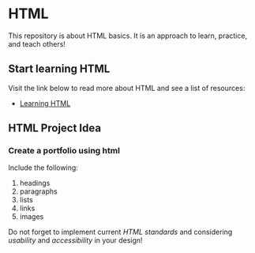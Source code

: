 # HTML
This repository is about HTML basics.
It is an approach to learn, practice, and teach others!

## Start learning HTML
Visit the link below to read more about HTML and see a list of resources:
* [Learning HTML](http://bryanda.me/html/LearningHTML.html)

## HTML Project Idea
### Create a portfolio using html
Include the following:
1. headings
2. paragraphs
3. lists
4. links
5. images

Do not forget to implement current _HTML standards_ and considering _usability_ and _accessibility_ in your design!


